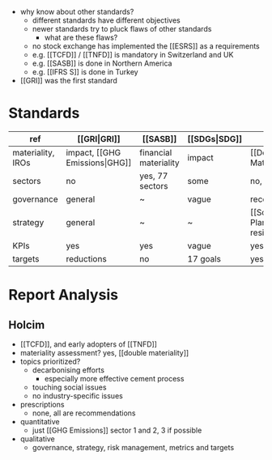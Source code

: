 - why know about other standards?
	- different standards have different objectives
	- newer standards try to pluck flaws of other standards
		- what are these flaws?
	- no stock exchange has implemented the [[ESRS]] as a requirements
	- e.g. [[TCFD]] / [[TNFD]] is mandatory in Switzerland and UK
	- e.g. [[SASB]] is done in Northern America 
	- e.g. [[IFRS S]] is done in Turkey 
- [[GRI]] was the first standard

# Standards
| ref               | [[GRI\|GRI]]          | [[SASB]]              | [[SDGs\|SDG]] | [[TCFD]]                                     | [[ESRS]]                       |
| ----------------- | ------------------------------ | --------------------- | ------------- | -------------------------------------------- | ------------------------------ |
| materiality, IROs | impact, [[GHG Emissions\|GHG]] | financial materiality | impact        | [[Double Materiality\|double]]               | [[Double Materiality\|double]] |
| sectors           | no                             | yes, 77 sectors       | some          | no, only financial                           | no                             |
| governance        | general                        | ~                     | vague         | recom                                        | yes                            |
| strategy          | general                        | ~                     | ~             | [[Scenario Planning\|scenarios]], resilience | climate transition             |
| KPIs              | yes                            | yes                   | vague         | yes                                          | yes                            |
| targets           | reductions                     | no                    | 17 goals      | yes                                          | climate transition             |

# Report Analysis
## Holcim
- [[TCFD]], and early adopters of [[TNFD]]
- materiality assessment? yes, [[double materiality]]
- topics prioritized? 
	- decarbonising efforts
		- especially more effective cement process
	- touching social issues
	- no industry-specific issues
- prescriptions
	- none, all are recommendations
- quantitative 
	- just [[GHG Emissions]] sector 1 and 2, 3 if possible
- qualitative 
	- governance, strategy, risk management, metrics and targets
